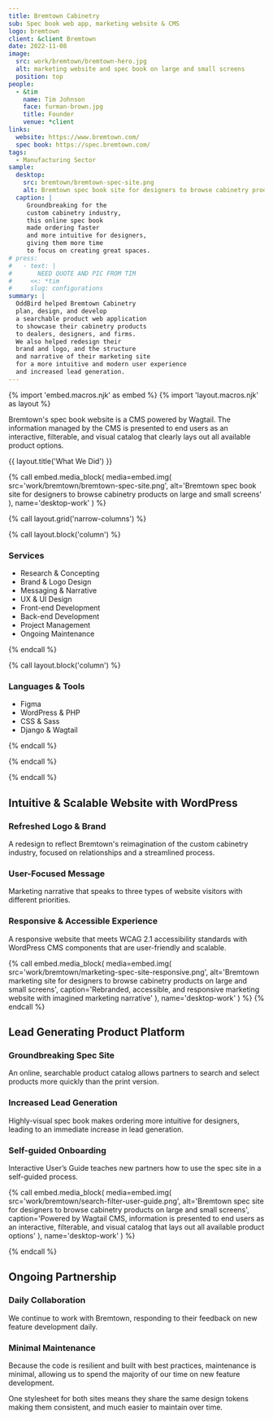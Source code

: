 ```yaml
---
title: Bremtown Cabinetry
sub: Spec book web app, marketing website & CMS
logo: bremtown
client: &client Bremtown
date: 2022-11-08
image:
  src: work/bremtown/bremtown-hero.jpg
  alt: marketing website and spec book on large and small screens
  position: top
people:
  - &tim
    name: Tim Johnson
    face: furman-brown.jpg
    title: Founder
    venue: *client
links:
  website: https://www.bremtown.com/
  spec book: https://spec.bremtown.com/
tags:
  - Manufacturing Sector
sample:
  desktop:
    src: bremtown/bremtown-spec-site.png
    alt: Bremtown spec book site for designers to browse cabinetry products on large and small screens
  caption: |
     Groundbreaking for the
     custom cabinetry industry,
     this online spec book
     made ordering faster
     and more intuitive for designers,
     giving them more time
     to focus on creating great spaces.
# press:
#   - text: |
#       NEED QUOTE AND PIC FROM TIM
#     <<: *tim
#     slug: configurations
summary: |
  OddBird helped Bremtown Cabinetry
  plan, design, and develop
  a searchable product web application
  to showcase their cabinetry products
  to dealers, designers, and firms.
  We also helped redesign their
  brand and logo, and the structure
  and narrative of their marketing site
  for a more intuitive and modern user experience
  and increased lead generation.
---
```


{% import 'embed.macros.njk' as embed %}
{% import 'layout.macros.njk' as layout %}

Bremtown's spec book website
is a CMS powered by Wagtail.
The information managed by the CMS
is presented to end users
as an interactive, filterable,
and visual catalog
that clearly lays out
all available product options.

{{ layout.title('What We Did') }}

{% call embed.media_block(
  media=embed.img(
    src='work/bremtown/bremtown-spec-site.png',
    alt='Bremtown spec book site for designers to browse cabinetry products on large and small screens'
  ),
  name='desktop-work'
) %}

{% call layout.grid('narrow-columns') %}

{% call layout.block('column') %}

### Services

- Research & Concepting
- Brand & Logo Design
- Messaging & Narrative
- UX & UI Design
- Front-end Development
- Back-end Development
- Project Management
- Ongoing Maintenance

{% endcall %}

{% call layout.block('column') %}

### Languages & Tools

- Figma
- WordPress & PHP
- CSS & Sass
- Django & Wagtail

{% endcall %}

{% endcall %}

{% endcall %}

## Intuitive & Scalable Website with WordPress

### Refreshed Logo & Brand

A redesign to reflect
Bremtown's reimagination
of the custom cabinetry industry,
focused on relationships
and a streamlined process.

### User-Focused Message

Marketing narrative
that speaks to
three types of website visitors
with different priorities.

### Responsive & Accessible Experience

A responsive website
that meets WCAG 2.1 accessibility standards
with WordPress CMS components
that are user-friendly and scalable.

{% call embed.media_block(
  media=embed.img(
    src='work/bremtown/marketing-spec-site-responsive.png',
    alt='Bremtown marketing site for designers to browse cabinetry products on large and small screens',
    caption='Rebranded, accessible, and responsive marketing website with imagined marketing narrative'
  ),
  name='desktop-work'
) %}
{% endcall %}

## Lead Generating Product Platform

### Groundbreaking Spec Site

An online, searchable product catalog
allows partners
to search and select products
more quickly than the print version.

 ### Increased Lead Generation

Highly-visual spec book
makes ordering more intuitive for designers,
leading to an immediate increase
in lead generation.

### Self-guided Onboarding

Interactive User’s Guide
teaches new partners
how to use the spec site
in a self-guided process.

{% call embed.media_block(
  media=embed.img(
    src='work/bremtown/search-filter-user-guide.png',
    alt='Bremtown spec site for designers to browse cabinetry products on large and small screens',
    caption='Powered by Wagtail CMS, information is presented to end users as an interactive, filterable, and visual catalog that lays out all available product options'
  ),
  name='desktop-work'
) %}

{% endcall %}

## Ongoing Partnership

### Daily Collaboration

We continue to work with Bremtown,
responding to their feedback
on new feature development daily.

### Minimal Maintenance

Because the code is resilient
and built with best practices,
maintenance is minimal, allowing us
to spend the majority of our time
on new feature development.

One stylesheet for both sites means
they share the same design tokens
making them consistent,
and much easier to maintain
over time.
